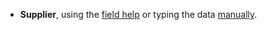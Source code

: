 - **Supplier**, using the [field help](/docs/guide/common/operations-with-data/manual-entry-or-help-and-data-selection) or typing the data [manually](/docs/guide/common/operations-with-data/manual-entry-or-help-and-data-selection).